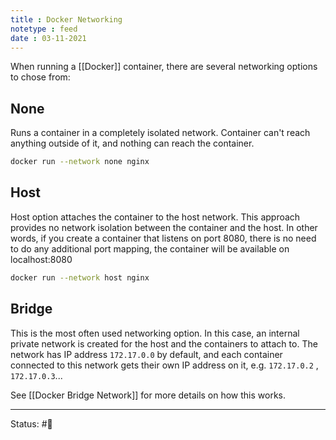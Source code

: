 ```yaml
---
title : Docker Networking
notetype : feed
date : 03-11-2021
---
```


When running a [[Docker]] container, there are several networking options to chose from:

## None
Runs a container in a completely isolated network. Container can't reach anything outside of it, and nothing can reach the container.

```bash
docker run --network none nginx
```

## Host
Host option attaches the container to the host network. This approach provides no network isolation between the container and the host. In other words, if you create a container that listens on port 8080, there is no need to do any additional port mapping, the container will be available on localhost:8080

```bash
docker run --network host nginx
```

## Bridge

This is the most often used networking option. In this case, an internal private network is created for the host and the containers to attach to. The network has IP address `172.17.0.0` by default, and each container connected to this network gets their own IP address on it, e.g. `172.17.0.2` , `172.17.0.3`...

See [[Docker Bridge Network]] for more details on how this works.

-----

Status: #🌲 


